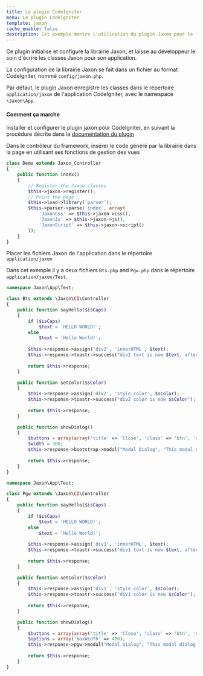 ```yaml
---
title: Le plugin CodeIgniter
menu: Le plugin CodeIgniter
template: jaxon
cache_enable: false
description: Cet exemple montre l'utilisation du plugin Jaxon pour le framework CodeIgniter.
---
```


Ce plugin initialise et configure la librairie Jaxon, et laisse au développeur le soin d'écrire les classes Jaxon pour son application.

La configuration de la librairie Jaxon se fait dans un fichier au format CodeIgniter, nommé `config/jaxon.php`.

Par défaut, le plugin Jaxon enregistre les classes dans le répertoire `application/jaxon` de l'application CodeIgniter, avec le namespace `\Jaxon\App`.

#### Comment ça marche

Installer et configurer le plugin jaxon pour CodeIgniter, en suivant la procédure décrite dans la [documentation du plugin](https://github.com/jaxon-php/jaxon-codeigniter?target=_blank)

Dans le contrôleur du framework, insérer le code généré par la librairie dans la page en utilisant ses fonctions de gestion des vues

```php
class Demo extends Jaxon_Controller
{
    public function index()
    {
        // Register the Jaxon classes
        $this->jaxon->register();
        // Print the page
        $this->load->library('parser');
        $this->parser->parse('index', array(
            'JaxonCss' => $this->jaxon->css(),
            'JaxonJs' => $this->jaxon->js(),
            'JaxonScript' => $this->jaxon->script()
        ));
    }
}
```

Placer les fichiers Jaxon de l'application dans le répertoire `application/jaxon`

Dans cet exemple il y a deux fichiers `Bts.php` and `Pgw.php` dans le répertoire `application/jaxon/Test`.

```php
namespace Jaxon\App\Test;

class Bts extends \Jaxon\CI\Controller
{
    public function sayHello($isCaps)
    {
        if ($isCaps)
            $text = 'HELLO WORLD!';
        else
            $text = 'Hello World!';
    
        $this->response->assign('div2', 'innerHTML', $text);
        $this->response->toastr->success("div2 text is now $text, after calling " . $this->call('sayHello', $isCaps));
    
        return $this->response;
    }

    public function setColor($sColor)
    {
        $this->response->assign('div2', 'style.color', $sColor);
        $this->response->toastr->success("div2 color is now $sColor");
    
        return $this->response;
    }

    public function showDialog()
    {
        $buttons = array(array('title' => 'Close', 'class' => 'btn', 'click' => 'close'));
        $width = 300;
        $this->response->bootstrap->modal("Modal Dialog", "This modal dialog is powered by Twitter Bootstrap!!", $buttons, $width);
    
        return $this->response;
    }
}
```

```php
namespace Jaxon\App\Test;

class Pgw extends \Jaxon\CI\Controller
{
    public function sayHello($isCaps)
    {
        if ($isCaps)
            $text = 'HELLO WORLD!';
        else
            $text = 'Hello World!';
    
        $this->response->assign('div1', 'innerHTML', $text);
        $this->response->toastr->success("div1 text is now $text, after calling " . $this->call('sayHello', $isCaps));
    
        return $this->response;
    }

    public function setColor($sColor)
    {
        $this->response->assign('div1', 'style.color', $sColor);
        $this->response->toastr->success("div1 color is now $sColor");
    
        return $this->response;
    }

    public function showDialog()
    {
        $buttons = array(array('title' => 'Close', 'class' => 'btn', 'click' => 'close'));
        $options = array('maxWidth' => 400);
        $this->response->pgw->modal("Modal Dialog", "This modal dialog is powered by PgwModal!!", $buttons, $options);
    
        return $this->response;
    }
}
```

